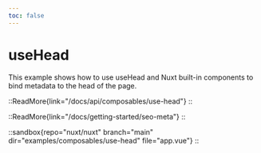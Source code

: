 ```yaml
---
toc: false
---
```


# useHead

This example shows how to use useHead and Nuxt built-in components to bind metadata to the head of the page.

::ReadMore{link="/docs/api/composables/use-head"}
::

::ReadMore{link="/docs/getting-started/seo-meta"}
::

::sandbox{repo="nuxt/nuxt" branch="main" dir="examples/composables/use-head" file="app.vue"}
::

